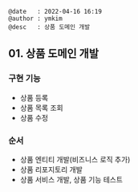 ```
@date   : 2022-04-16 16:19
@author : ymkim
@desc   : 상품 도메인 개발
```

## 01. 상품 도메인 개발

### 구현 기능

- 상품 등록
- 상품 목록 조회
- 상품 수정

### 순서

- 상품 엔티티 개발(비즈니스 로직 추가)
- 상품 리포지토리 개발
- 상품 서비스 개발, 상품 기능 테스트


